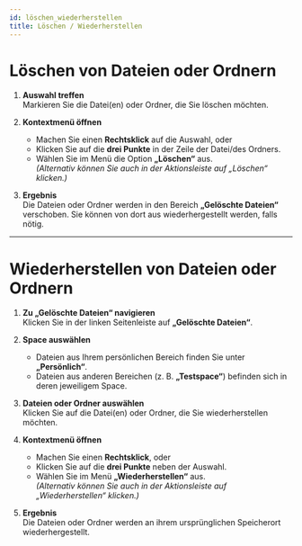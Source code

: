 ```yaml
---
id: löschen_wiederherstellen
title: Löschen / Wiederherstellen
---
```


# Löschen von Dateien oder Ordnern

1. **Auswahl treffen**  
   Markieren Sie die Datei(en) oder Ordner, die Sie löschen möchten.

2. **Kontextmenü öffnen**  
   - Machen Sie einen **Rechtsklick** auf die Auswahl, oder  
   - Klicken Sie auf die **drei Punkte** in der Zeile der Datei/des Ordners.  
   - Wählen Sie im Menü die Option **„Löschen“** aus.  
     *(Alternativ können Sie auch in der Aktionsleiste auf „Löschen“ klicken.)*  

3. **Ergebnis**  
   Die Dateien oder Ordner werden in den Bereich **„Gelöschte Dateien“** verschoben. Sie können von dort aus wiederhergestellt werden, falls nötig.

---

# Wiederherstellen von Dateien oder Ordnern

1. **Zu „Gelöschte Dateien“ navigieren**  
   Klicken Sie in der linken Seitenleiste auf **„Gelöschte Dateien“**.

2. **Space auswählen**  
   - Dateien aus Ihrem persönlichen Bereich finden Sie unter **„Persönlich“**.  
   - Dateien aus anderen Bereichen (z. B. **„Testspace“**) befinden sich in deren jeweiligem Space.

3. **Dateien oder Ordner auswählen**  
   Klicken Sie auf die Datei(en) oder Ordner, die Sie wiederherstellen möchten.

4. **Kontextmenü öffnen**  
   - Machen Sie einen **Rechtsklick**, oder  
   - Klicken Sie auf die **drei Punkte** neben der Auswahl.  
   - Wählen Sie im Menü **„Wiederherstellen“** aus.  
     *(Alternativ können Sie auch in der Aktionsleiste auf „Wiederherstellen“ klicken.)*  

5. **Ergebnis**  
   Die Dateien oder Ordner werden an ihrem ursprünglichen Speicherort wiederhergestellt.
